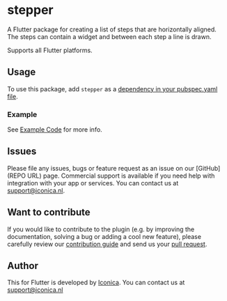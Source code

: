 # stepper
A Flutter package for creating a list of steps that are horizontally aligned. The steps can contain a widget and between each step a line is drawn.

Supports all Flutter platforms.

## Usage

To use this package, add `stepper` as a [dependency in your pubspec.yaml file](https://flutter.dev/docs/development/platform-integration/platform-channels).

### Example

See [Example Code](example/lib/main.dart) for more info.

## Issues

Please file any issues, bugs or feature request as an issue on our [GitHub](REPO URL) page. Commercial support is available if you need help with integration with your app or services. You can contact us at [support@iconica.nl](mailto:support@iconica.nl).

## Want to contribute

If you would like to contribute to the plugin (e.g. by improving the documentation, solving a bug or adding a cool new feature), please carefully review our [contribution guide](./CONTRIBUTING.md) and send us your [pull request](https://github.com/Iconica-Development/stepper/pulls).

## Author

This <PACKAGE NAME> for Flutter is developed by [Iconica](https://iconica.nl). You can contact us at <support@iconica.nl>